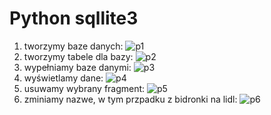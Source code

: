 # Python sqllite3
1. tworzymy baze danych:
![p1](https://user-images.githubusercontent.com/63299920/166696507-729d9640-3591-4cf7-859c-99c522ad05ca.png)
2. tworzymy tabele dla bazy:
![p2](https://user-images.githubusercontent.com/63299920/166696582-5593df2d-dc4b-4a22-b6e4-c56e018dcd85.png)
3. wypełniamy baze danymi: 
![p3](https://user-images.githubusercontent.com/63299920/166696652-9970ca47-ca10-4eb5-a7c7-4d3b8d12eb47.png)
4. wyświetlamy dane:
![p4](https://user-images.githubusercontent.com/63299920/166696779-0352a1eb-eb2a-4dae-8dfe-f6b090dfdbb2.png)
5. usuwamy wybrany fragment:
![p5](https://user-images.githubusercontent.com/63299920/166696907-db3675f9-5717-49f0-8182-6a1aa9116c0b.png)
6. zminiamy nazwe, w tym przpadku z bidronki na lidl:
![p6](https://user-images.githubusercontent.com/63299920/166697153-25232109-f4e2-4ac4-a55b-c4fdec442b3b.png)
